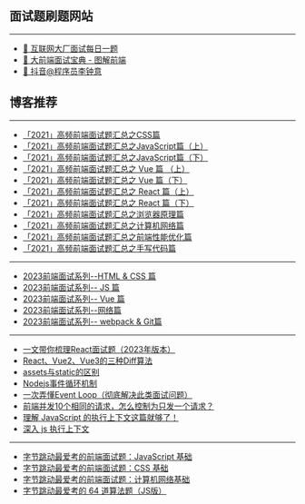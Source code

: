 <!--
 * @Author: hfWang
 * @Date: 2022-09-20 23:29:51
 * @LastEditTime: 2022-09-20 23:30:35
 * @Description: file content
 * @FilePath: \hf-blog-2\docs\interview\index.md
-->


## 面试题刷题网站

---

- [🍔 互联网大厂面试每日一题](https://q.shanyue.tech/)
- [🥙 大前端面试宝典 - 图解前端](https://lucifer.ren/fe-interview/#/)
- [🥩 抖音@程序员李钟意](https://ffffee.com/)


## 博客推荐

---

- [「2021」高频前端面试题汇总之CSS篇](https://juejin.cn/post/6905539198107942919)
- [「2021」高频前端面试题汇总之JavaScript篇（上）](https://juejin.cn/post/6940945178899251230)
- [「2021」高频前端面试题汇总之JavaScript篇（下）](https://juejin.cn/post/6941194115392634888)
- [「2021」高频前端面试题汇总之 Vue 篇 （上）](https://juejin.cn/post/6919373017218809864)
- [「2021」高频前端面试题汇总之 Vue 篇（下）](https://juejin.cn/post/6964779204462247950/)
- [「2021」高频前端面试题汇总之 React 篇（上）](https://juejin.cn/post/6941546135827775525)
- [「2021」高频前端面试题汇总之 React 篇（下）](https://juejin.cn/post/6940942549305524238)
- [「2021」高频前端面试题汇总之浏览器原理篇](https://juejin.cn/post/6916157109906341902/)
- [「2021」高频前端面试题汇总之计算机网络篇](https://juejin.cn/post/6908327746473033741)
- [「2021」高频前端面试题汇总之前端性能优化篇](https://juejin.cn/post/6941278592215515143)
- [「2021」高频前端面试题汇总之手写代码篇](https://juejin.cn/post/6946136940164939813)

---

- [2023前端面试系列--HTML & CSS 篇](https://juejin.cn/post/7175048315111735352)
- [2023前端面试系列-- JS 篇](https://juejin.cn/post/7176644710847479869)
- [2023前端面试系列-- Vue 篇](https://juejin.cn/post/7191325434486161467)
- [2023前端面试系列--网络篇](https://juejin.cn/post/7192869386955259959)
- [2023前端面试系列-- webpack & Git篇](https://juejin.cn/post/7196630860811075642)

---

- [一文带你梳理React面试题（2023年版本）](https://juejin.cn/post/7182382408807743548)
- [React、Vue2、Vue3的三种Diff算法](https://juejin.cn/post/6919376064833667080)
- [assets与static的区别](https://zhuanlan.zhihu.com/p/143950140)
- [Nodejs事件循环机制](https://zhuanlan.zhihu.com/p/88176822)
- [一次弄懂Event Loop（彻底解决此类面试问题）](https://zhuanlan.zhihu.com/p/55511602)
- [前端并发10个相同的请求，怎么控制为只发一个请求？](https://mp.weixin.qq.com/s/QCazJqzhIOmljpfTpMFTHQ)
- [理解 JavaScript 的执行上下文这篇就够了！](https://juejin.cn/post/6954966248233009182)
- [深入 js 执行上下文](https://juejin.cn/post/7206998548343373884)

---

- [字节跳动最爱考的前端面试题：JavaScript 基础](https://juejin.cn/post/6934500357091360781)
- [字节跳动最爱考的前端面试题：CSS 基础](https://juejin.cn/post/6936913689115099143)
- [字节跳动最爱考的前端面试题：计算机网络基础](https://juejin.cn/post/6939691851746279437)
- [字节跳动最爱考的 64 道算法题（JS版）](https://juejin.cn/post/6947842412102287373)


